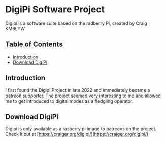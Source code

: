 # DigiPi Software Project <!-- omit from toc -->

Digipi is a software suite based on the radberry Pi, created by Craig KM6LYW

## Table of Contents <!-- omit from toc -->

- [Introduction](#introduction)
- [Download DigiPi](#download-digipi)

## Introduction

I first found the Digipi Project in late 2022 and immediately became a
patreon supporter. The project seemed very interesting to me  and allowed me to
get introduced to digital modes as a fledgling operator.

## Download DigiPi

Digipi is only available as a rasberry pi image to patreons on the project. 
Check it out at [https://craiger.org/digipi/](https://craiger.org/digipi/)